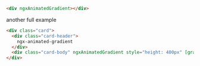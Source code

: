```html
<div ngxAnimatedGradient></div>
```

another full example

```html
<div class="card">
  <div class="card-header">
    ngx-animated-gradient
  </div>
  <div class="card-body" ngxAnimatedGradient style="height: 400px" [gradientSpeed]="0.002" [tickSpeed]="16"></div>
</div>
```
